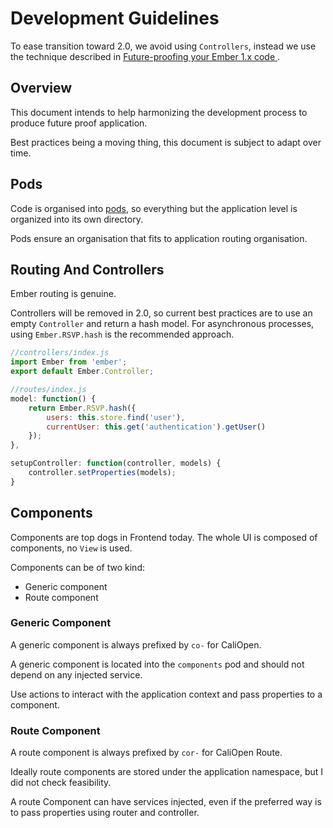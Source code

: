 Development Guidelines
======================

To ease transition toward 2.0, we avoid using `Controllers`, instead we use the
technique described in [Future-proofing your Ember 1.x code
](https://gist.github.com/samselikoff/1d7300ce59d216fdaf97).

## Overview

This document intends to help harmonizing the development process to produce
future proof application.

Best practices being a moving thing, this document is subject to adapt over
time.

## Pods

Code is organised into [pods](http://www.ember-cli.com/#pod-structure), so
everything but the application level is organized into its own directory.

Pods ensure an organisation that fits to application routing organisation.

## Routing And Controllers

Ember routing is genuine.

Controllers will be removed in 2.0, so current best practices are to use an
empty `Controller` and return a hash model. For asynchronous processes, using
`Ember.RSVP.hash` is the recommended approach.

``` javascript
//controllers/index.js
import Ember from 'ember';
export default Ember.Controller;

//routes/index.js
model: function() {
    return Ember.RSVP.hash({
        users: this.store.find('user'),
        currentUser: this.get('authentication').getUser()
    });
},

setupController: function(controller, models) {
    controller.setProperties(models);
}
```

## Components

Components are top dogs in Frontend today. The whole UI is composed of
components, no `View` is used.

Components can be of two kind:

- Generic component
- Route component

### Generic Component

A generic component is always prefixed by `co-` for CaliOpen.

A generic component is located into the `components` pod and should not depend
on any injected service.

Use actions to interact with the application context and pass properties to a
component.

### Route Component

A route component is always prefixed by `cor-` for CaliOpen Route.

Ideally route components are stored under the application namespace, but I
did not check feasibility.

A route Component can have services injected, even if the preferred way is to
pass properties using router and controller.

